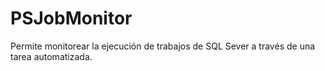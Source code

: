# PSJobMonitor
Permite monitorear la ejecución de trabajos de SQL Sever a través de una tarea automatizada.
